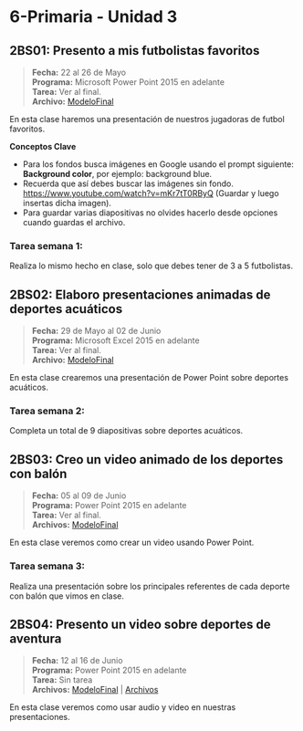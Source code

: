 # 6-Primaria - Unidad 3

## 2BS01: Presento a mis futbolistas favoritos

> **Fecha:** 22 al 26 de Mayo<br> **Programa:** Microsoft Power Point 2015 en adelante<br> **Tarea:** Ver al final.<br> **Archivo:** [ModeloFinal](https://github.com/israelcueva/colegio-docs/blob/0adfcaa2320adc3d6902edf5c7c55f79362b9a51/docs/6-primaria/archivos/Unidad3/6TOPRIM-2BS01.pdf ':include :type=code')

En esta clase haremos una presentación de nuestros jugadoras de futbol favoritos.

**Conceptos Clave**

- Para los fondos busca imágenes en Google usando el prompt siguiente: **Background color**, por ejemplo: background blue.
- Recuerda que así debes buscar las imágenes sin fondo. https://www.youtube.com/watch?v=mKr7tT0RByQ (Guardar y luego insertas dicha imagen).
- Para guardar varias diapositivas no olvides hacerlo desde opciones cuando guardas el archivo.


### Tarea semana 1:

Realiza lo mismo hecho en clase, solo que debes tener de 3 a 5 futbolistas.

## 2BS02: Elaboro presentaciones animadas de deportes acuáticos

> **Fecha:** 29 de Mayo al 02 de Junio<br> **Programa:** Microsoft Excel 2015 en adelante<br> **Tarea:** Ver al final.<br> **Archivo:** [ModeloFinal](https://github.com/israelcueva/colegio-docs/blob/93fac6d65ad9b07e8061eb1e433e9cd5d6d09414/docs/6-primaria/archivos/Unidad3/6TOPRIM-2BS02.pdf ':include :type=code')

En esta clase crearemos una presentación de Power Point sobre deportes acuáticos.

### Tarea semana 2:

Completa un total de 9 diapositivas sobre deportes acuáticos.

## 2BS03: Creo un video animado de los deportes con balón

> **Fecha:** 05 al 09 de Junio<br> **Programa:** Power Point 2015 en adelante<br> **Tarea:** Ver al final.<br> **Archivos:** [ModeloFinal](https://github.com/israelcueva/colegio-docs/blob/2168a6b79bbb40e9c453db8ae2e39f3559ba9176/docs/6-primaria/archivos/Unidad3/6TOPRIM-2BS03.pdf ':include :type=code')<br>

En esta clase veremos como crear un video usando Power Point.

### Tarea semana 3:

Realiza una presentación sobre los principales referentes de cada deporte con balón que vimos en clase.

<div class="currentTheme">

## 2BS04: Presento un video sobre deportes de aventura

> **Fecha:** 12 al 16 de Junio<br> **Programa:** Power Point 2015 en adelante<br> **Tarea:** Sin tarea<br> **Archivos:** [ModeloFinal](https://github.com/israelcueva/colegio-docs/blob/c270d174436739d11d2dcbd2886ba9136c7c99b3/docs/6-primaria/archivos/Unidad3/6TOPRIM-2BS04.pdf ':include :type=code') | [Archivos](https://github.com/israelcueva/colegio-docs/blob/c270d174436739d11d2dcbd2886ba9136c7c99b3/docs/6-primaria/archivos/Unidad3/6TOPRIM-2BS04.zip ':include :type=code')<br>

En esta clase veremos como usar audio y video en nuestras presentaciones.

</div>